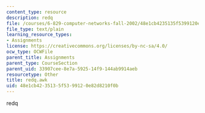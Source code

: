 ```yaml
---
content_type: resource
description: redq
file: /courses/6-829-computer-networks-fall-2002/48e1cb4235135f5399120e82d8210f0b_redq.awk
file_type: text/plain
learning_resource_types:
- Assignments
license: https://creativecommons.org/licenses/by-nc-sa/4.0/
ocw_type: OCWFile
parent_title: Assignments
parent_type: CourseSection
parent_uid: 33907cee-8e7a-5925-14f9-144ab9914aeb
resourcetype: Other
title: redq.awk
uid: 48e1cb42-3513-5f53-9912-0e82d8210f0b
---
```

redq